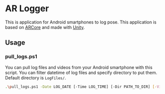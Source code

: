 # AR Logger
This is application for Android smartphones to log pose.
This application is based on [ARCore](https://developers.google.com/ar) and made with [Unity](https://unity.com/ja).

## Usage
### pull_logs.ps1
You can pull log files and videos from your Android smartphone with this script.
You can filter datetime of log files and specify directory to put them.
Default directory is `LogFiles/`.
```sh
.\pull_logs.ps1 -Date LOG_DATE [-Time LOG_TIME] [-Dir PATH_TO_DIR] [-Vid]
```
